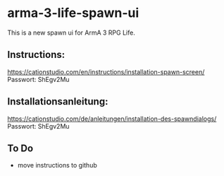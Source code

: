 # arma-3-life-spawn-ui
This is a new spawn ui for ArmA 3 RPG Life.

## Instructions:
https://cationstudio.com/en/instructions/installation-spawn-screen/
Passwort: ShEgv2Mu

## Installationsanleitung:
https://cationstudio.com/de/anleitungen/installation-des-spawndialogs/
Passwort: ShEgv2Mu

## To Do

- move instructions to github